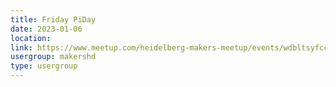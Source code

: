 ```yaml
---
title: Friday PiDay
date: 2023-01-06
location: 
link: https://www.meetup.com/heidelberg-makers-meetup/events/wdbltsyfccbjb/
usergroup: makershd
type: usergroup
---
```


